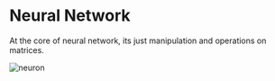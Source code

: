 # Neural Network

At the core of neural network, its just manipulation and operations on matrices.

![neuron](https://pixabay.com/en/brain-neuron-nerves-cell-science-2022398/)
